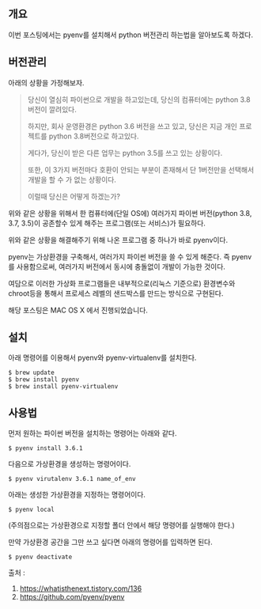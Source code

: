 ## 개요



이번 포스팅에서는 pyenv를 설치해서 python 버전관리 하는법을 알아보도록 하겠다.



## 버전관리



아래의 상황을 가정해보자.



> 당신이 열심히 파이썬으로 개발을 하고있는데, 당신의 컴퓨터에는 python 3.8 버전이 깔려있다.
>
> 하지만, 회사 운영환경은 python 3.6 버전을 쓰고 있고, 당신은 지금 개인 프로젝트를 python 3.8버전으로 하고있다.
>
> 게다가, 당신이 받은 다른 업무는 python 3.5를 쓰고 있는 상황이다.
>
> 또한, 이 3가지 버전마다 호환이 안되는 부분이 존재해서 단 1버전만을 선택해서 개발을 할 수 가 없는 상황이다.
>
> 이럴때 당신은 어떻게 하겠는가?



위와 같은 상황을 위해서 한 컴퓨터에(단일 OS에) 여러가지 파이썬 버전(python 3.8, 3.7, 3.5)이 공존할수 있게 해주는 프로그램(또는 서비스)가 필요하다. 



위와 같은 상황을 해결해주기 위해 나온 프로그램 중 하나가 바로 pyenv이다.



pyenv는 가상환경을 구축해서, 여러가지 파이썬 버전을 쓸 수 있게 해준다. 즉 pyenv를 사용함으로써, 여러가지 버전에서 동시에  충돌없이 개발이 가능한 것이다. 



여담으로 이러한 가상화 프로그램들은 내부적으로(리눅스 기준으로) 환경변수와 chroot등을 통해서 프로세스 레벨의 샌드박스를 만드는 방식으로 구현된다.



해당 포스팅은 MAC OS X 에서 진행되었습니다.



## 설치



아래 명령어를 이용해서 pyenv와 pyenv-virtualenv를 설치한다.



```shell
$ brew update
$ brew install pyenv
$ brew install pyenv-virtualenv
```



## 사용법



먼저 원하는 파이썬 버전을 설치하는 명령어는 아래와 같다.



```shell
$ pyenv install 3.6.1
```

 

다음으로 가상환경을 생성하는 명령어이다.



```shell
$ pyenv virutalenv 3.6.1 name_of_env
```



아래는 생성한 가상환경을 지정하는 명령어이다.



```shell
$ pyenv local
```

(주의점으로는 가상환경으로 지정할 폴더 안에서 해당 명령어를 실행해야 한다.)





만약 가상환경 공간을 그만 쓰고 싶다면 아래의 명령어를 입력하면 된다.



```shell
$ pyenv deactivate
```





출처 : 

1. https://whatisthenext.tistory.com/136
2. https://github.com/pyenv/pyenv

 